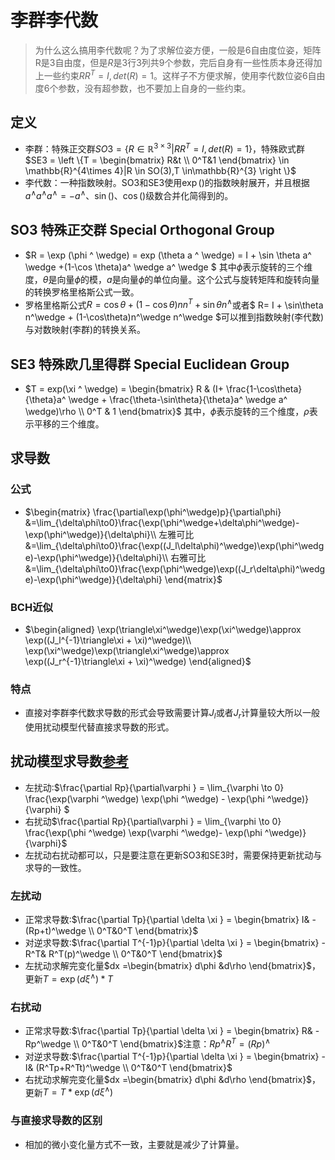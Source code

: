 # 李群李代数
>为什么这么搞用李代数呢？为了求解位姿方便，一般是6自由度位姿，矩阵R是3自由度，但是$R$是3行3列共9个参数，完后自身有一些性质本身还得加上一些约束$RR^T=I,det(R) = 1$。这样子不方便求解，使用李代数位姿6自由度6个参数，没有超参数，也不要加上自身的一些约束。
## 定义
- 李群：特殊正交群$SO3 = \left \{R \in \mathbb{R}^{3\times 3}|RR^T = I,det(R) = 1 \right \}$，特殊欧式群$SE3 = \left \{T = \begin{bmatrix}
  R&t \\
  0^T&1
\end{bmatrix} \in \mathbb{R}^{4\times 4}|R \in SO(3),T \in\mathbb{R}^{3} \right \}$
- 李代数：一种指数映射。SO3和SE3使用$\exp()$的指数映射展开，并且根据$a^ \wedge a^ \wedge a^ \wedge = -a^ \wedge$、$\sin()$、$\cos()$级数合并化简得到的。

## SO3 特殊正交群 Special Orthogonal Group 
- $R = \exp (\phi ^ \wedge) =  exp (\theta a ^ \wedge)  =  I + \sin \theta a^ \wedge +(1-\cos \theta)a^ \wedge a^ \wedge $
其中$\phi$表示旋转的三个维度，$\theta$是向量$\phi$的模，$a$是向量$\phi$的单位向量。这个公式与旋转矩阵和旋转向量的转换罗格里格斯公式一致。
- 罗格里格斯公式$R = \cos\theta + (1-\cos\theta)nn^T+\sin\theta n^\wedge$或者$ R= I + \sin\theta n^\wedge + (1-\cos\theta)n^\wedge n^\wedge $可以推到指数映射(李代数)与对数映射(李群)的转换关系。

## SE3 特殊欧几里得群 Special Euclidean Group 
- $T = exp(\xi  ^ \wedge) = \begin{bmatrix}
R & 
(I+ \frac{1-\cos\theta}{\theta}a^ \wedge + \frac{\theta-\sin\theta}{\theta}a^ \wedge a^ \wedge)\rho 
\\
 0^T & 1
\end{bmatrix}$
其中，$\phi$表示旋转的三个维度，$\rho$表示平移的三个维度。
## 求导数
### 公式 
- $\begin{matrix}
 \frac{\partial\exp(\phi^\wedge)p}{\partial\phi} &=\lim_{\delta\phi\to0}\frac{\exp(\phi^\wedge+\delta\phi^\wedge)-\exp(\phi^\wedge)}{\delta\phi}\\
左雅可比&=\lim_{\delta\phi\to0}\frac{\exp((J_l\delta\phi)^\wedge)\exp(\phi^\wedge)-\exp(\phi^\wedge)}{\delta\phi}\\
右雅可比&=\lim_{\delta\phi\to0}\frac{\exp(\phi^\wedge)\exp((J_r\delta\phi)^\wedge)-\exp(\phi^\wedge)}{\delta\phi}
\end{matrix}$
### BCH近似
- $\begin{aligned}
\exp(\triangle\xi^\wedge)\exp(\xi^\wedge)\approx \exp((J_l^{-1}\triangle\xi + \xi)^\wedge)\\
\exp(\xi^\wedge)\exp(\triangle\xi^\wedge)\approx \exp((J_r^{-1}\triangle\xi + \xi)^\wedge)
\end{aligned}$


### 特点
- 直接对李群李代数求导数的形式会导致需要计算$J_l$或者$J_r$计算量较大所以一般使用扰动模型代替直接求导数的形式。

## 扰动模型求导数[参考](https://www.zhihu.com/question/454486535)
- 左扰动:$\frac{\partial Rp}{\partial\varphi } = \lim_{\varphi \to 0} \frac{\exp(\varphi ^\wedge) \exp(\phi  ^\wedge) - \exp(\phi  ^\wedge)}{\varphi} $
- 右扰动$\frac{\partial Rp}{\partial\varphi } = \lim_{\varphi \to 0} \frac{\exp(\phi  ^\wedge) \exp(\varphi ^\wedge)- \exp(\phi  ^\wedge)}{\varphi}$
- 左扰动右扰动都可以，只是要注意在更新SO3和SE3时，需要保持更新扰动与求导的一致性。
### 左扰动
- 正常求导数:$\frac{\partial Tp}{\partial \delta \xi }  = \begin{bmatrix}
 I& -(Rp+t)^\wedge \\
 0^T&0^T
\end{bmatrix}$
- 对逆求导数:$\frac{\partial T^{-1}p}{\partial \delta \xi }  = \begin{bmatrix}
 -R^T& R^T(p)^\wedge \\
 0^T&0^T
\end{bmatrix}$
- 左扰动求解完变化量$dx =\begin{bmatrix} d\phi &d\rho
\end{bmatrix}$，更新$T =\exp(d\xi  ^ \wedge) *T$
### 右扰动
- 正常求导数:$\frac{\partial Tp}{\partial \delta \xi }  = \begin{bmatrix}
 R& -Rp^\wedge \\
 0^T&0^T
\end{bmatrix}$注意：$Rp^{\wedge}R^T = (Rp)^{\wedge}$
- 对逆求导数:$\frac{\partial T^{-1}p}{\partial \delta \xi }  = \begin{bmatrix}
 -I& (R^Tp+R^Tt)^\wedge \\
 0^T&0^T
\end{bmatrix}$
- 右扰动求解完变化量$dx =\begin{bmatrix} d\phi &d\rho
\end{bmatrix}$，更新$T =T*\exp(d\xi  ^\wedge)$
### 与直接求导数的区别
- 相加的微小变化量方式不一致，主要就是减少了计算量。